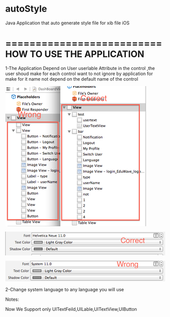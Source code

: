 autoStyle
=========

Java Application that auto generate style file for xib file iOS 

==========================
HOW TO USE THE APPLICATION
==========================

1-The Application Depend on User userlable Attribute in the control ,the user shoud make for each control 
want to not ignore by application for make for it name not depend on the default name of the control 





![alt tag](https://raw.githubusercontent.com/dimohamdy/autoStyle/master/DashBoardViewController.xib.png "Correct and  Wrong")




![alt tag](https://raw.githubusercontent.com/dimohamdy/autoStyle/master/fontCorrect.png "Correct")





![alt tag](https://raw.githubusercontent.com/dimohamdy/autoStyle/master/fontWrong.png "Wrong")


2-Change system language to any language you will use

Notes:

Now We Support only UITextFeild,UILable,UITextView,UIButton
